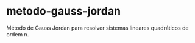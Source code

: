 # metodo-gauss-jordan
Método de Gauss Jordan para resolver sistemas lineares quadráticos de ordem n.
